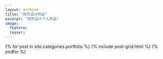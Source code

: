 ```yaml
---
layout: archive
title: "网页设计作品"
excerpt: "网页设计个人作品"
image: 
  feature: 
  teaser: 
---
```



<div class="tiles">
{% for post in site.categories.portfolio %}
  {% include post-grid.html %}
{% endfor %}
</div><!-- /.tiles 把有 portfolio 的列出来-->